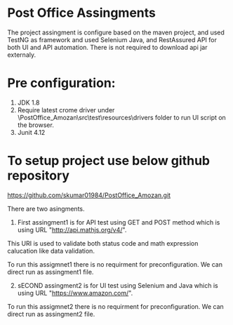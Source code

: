 # Post Office Assingments

The project assingment is configure based on the maven project, and used TestNG as framework and used Selenium Java, and RestAssured API for both UI and API automation. There is not required to download api jar externaly. 

# Pre configuration:

1. JDK 1.8 
2. Require latest crome driver under \PostOffice_Amozan\src\test\resources\drivers folder to run UI script on the browser.
3. Junit 4.12

# To setup project use below github repository
https://github.com/skumar01984/PostOffice_Amozan.git

There are two asingments.

1. First assingment1 is for API test using GET and POST method which is using URL "http://api.mathjs.org/v4/".

This URI is used to validate both status code and math expression calucation like data validation.

To run this assigmnet1 there is no requirment for preconfiguration. We can direct run as assingment1 file.


2. sECOND assingment2 is for UI test using Selenium and Java which is using URL "https://www.amazon.com/".

To run this assigmnet2 there is no requirment for preconfiguration. We can direct run as assingment2 file.


